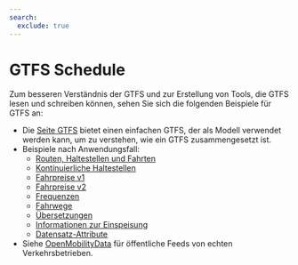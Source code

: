 ```yaml
---
search:
  exclude: true
---
```


# GTFS Schedule

Zum besseren Verständnis der GTFS und zur Erstellung von Tools, die GTFS lesen und schreiben können, sehen Sie sich die folgenden Beispiele für GTFS an:

- Die [Seite GTFS](/schedule/example-feed) bietet einen einfachen GTFS, der als Modell verwendet werden kann, um zu verstehen, wie ein GTFS zusammengesetzt ist.
- Beispiele nach Anwendungsfall:
  - [Routen, Haltestellen und Fahrten](routes-stops-trips)
  - [Kontinuierliche Haltestellen](continuous-stops)
  - [Fahrpreise v1](fares-v1)
  - [Fahrpreise v2](fares-v2)
  - [Frequenzen](frequencies)
  - [Fahrwege](pathways)
  - [Übersetzungen](translations)
  - [Informationen zur Einspeisung](feed-info)
  - [Datensatz-Attribute](attributions)
- Siehe [OpenMobilityData](https://openmobilitydata.org/) für öffentliche Feeds von echten Verkehrsbetrieben.
